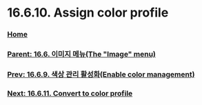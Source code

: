 # 16.6.10. Assign color profile

### [Home](./00-home.md)
### [Parent: 16.6. 이미지 메뉴(The "Image" menu)](./16-06-00-the-image-menu.md)
### [Prev: 16.6.9. 색상 관리 활성화(Enable color management)](./16-06-09-enable-color-management.md)
### [Next: 16.6.11. Convert to color profile](./16-06-11-convert-to-color-profile.md)
